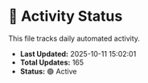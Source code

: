 # 🤖 Activity Status

This file tracks daily automated activity.

- **Last Updated:** 2025-10-11 15:02:01
- **Total Updates:** 165
- **Status:** 🟢 Active
